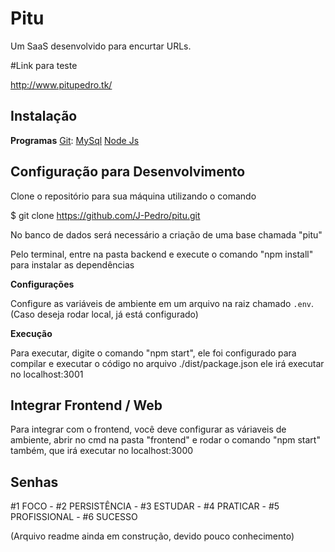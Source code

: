 # Pitu
 Um SaaS desenvolvido para encurtar URLs.
 
 #Link para teste
 
 http://www.pitupedro.tk/
 

## Instalação

**Programas**
[Git](https://git-scm.com/): 
[MySql](https://www.mysql.com/)
[Node Js](https://nodejs.org/en/)




## Configuração para Desenvolvimento

Clone o repositório para sua máquina utilizando o comando

$ git clone https://github.com/J-Pedro/pitu.git

No banco de dados será necessário a criação de uma base chamada "pitu"

Pelo terminal, entre na pasta backend e execute o comando "npm install" para instalar as dependências

**Configurações**

Configure as variáveis de ambiente em um arquivo na raiz chamado `.env`. (Caso deseja rodar local, já está configurado)

**Execução**

Para executar, digite o comando "npm start", ele foi configurado para compilar e executar o código no arquivo ./dist/package.json
ele irá executar no localhost:3001




## Integrar Frontend / Web

Para integrar com o frontend, você deve configurar as váriaveis de ambiente, abrir no cmd na pasta "frontend" e rodar o comando "npm start" também,
que irá executar no localhost:3000

## Senhas
#1 FOCO - #2 PERSISTÊNCIA - #3 ESTUDAR - #4 PRATICAR - #5 PROFISSIONAL - #6 SUCESSO



(Arquivo readme ainda em construção, devido pouco conhecimento)
